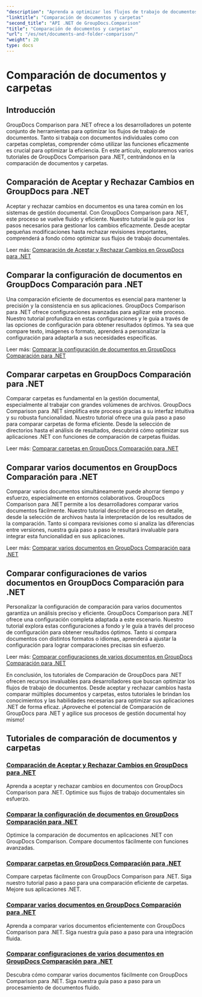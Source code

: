 ```yaml
---
"description": "Aprenda a optimizar los flujos de trabajo de documentos con los tutoriales de Comparación de GroupDocs para .NET. Acepte y rechace cambios, y compare documentos y carpetas fácilmente."
"linktitle": "Comparación de documentos y carpetas"
"second_title": "API .NET de GroupDocs.Comparison"
"title": "Comparación de documentos y carpetas"
"url": "/es/net/documents-and-folder-comparison/"
"weight": 20
type: docs
---
```

# Comparación de documentos y carpetas

## Introducción

GroupDocs Comparison para .NET ofrece a los desarrolladores un potente conjunto de herramientas para optimizar los flujos de trabajo de documentos. Tanto si trabaja con documentos individuales como con carpetas completas, comprender cómo utilizar las funciones eficazmente es crucial para optimizar la eficiencia. En este artículo, exploraremos varios tutoriales de GroupDocs Comparison para .NET, centrándonos en la comparación de documentos y carpetas.

## Comparación de Aceptar y Rechazar Cambios en GroupDocs para .NET

Aceptar y rechazar cambios en documentos es una tarea común en los sistemas de gestión documental. Con GroupDocs Comparison para .NET, este proceso se vuelve fluido y eficiente. Nuestro tutorial le guía por los pasos necesarios para gestionar los cambios eficazmente. Desde aceptar pequeñas modificaciones hasta rechazar revisiones importantes, comprenderá a fondo cómo optimizar sus flujos de trabajo documentales.

Leer más: [Comparación de Aceptar y Rechazar Cambios en GroupDocs para .NET](./accept-reject-changes-dotnet/)

## Comparar la configuración de documentos en GroupDocs Comparación para .NET

Una comparación eficiente de documentos es esencial para mantener la precisión y la consistencia en sus aplicaciones. GroupDocs Comparison para .NET ofrece configuraciones avanzadas para agilizar este proceso. Nuestro tutorial profundiza en estas configuraciones y le guía a través de las opciones de configuración para obtener resultados óptimos. Ya sea que compare texto, imágenes o formato, aprenderá a personalizar la configuración para adaptarla a sus necesidades específicas.

Leer más: [Comparar la configuración de documentos en GroupDocs Comparación para .NET](./compare-documents-settings-dotnet/)

## Comparar carpetas en GroupDocs Comparación para .NET

Comparar carpetas es fundamental en la gestión documental, especialmente al trabajar con grandes volúmenes de archivos. GroupDocs Comparison para .NET simplifica este proceso gracias a su interfaz intuitiva y su robusta funcionalidad. Nuestro tutorial ofrece una guía paso a paso para comparar carpetas de forma eficiente. Desde la selección de directorios hasta el análisis de resultados, descubrirá cómo optimizar sus aplicaciones .NET con funciones de comparación de carpetas fluidas.

Leer más: [Comparar carpetas en GroupDocs Comparación para .NET](./compare-folders-dotnet/)

## Comparar varios documentos en GroupDocs Comparación para .NET

Comparar varios documentos simultáneamente puede ahorrar tiempo y esfuerzo, especialmente en entornos colaborativos. GroupDocs Comparison para .NET permite a los desarrolladores comparar varios documentos fácilmente. Nuestro tutorial describe el proceso en detalle, desde la selección de archivos hasta la interpretación de los resultados de la comparación. Tanto si compara revisiones como si analiza las diferencias entre versiones, nuestra guía paso a paso le resultará invaluable para integrar esta funcionalidad en sus aplicaciones.

Leer más: [Comparar varios documentos en GroupDocs Comparación para .NET](./compare-multiple-documents-dotnet/)

## Comparar configuraciones de varios documentos en GroupDocs Comparación para .NET

Personalizar la configuración de comparación para varios documentos garantiza un análisis preciso y eficiente. GroupDocs Comparison para .NET ofrece una configuración completa adaptada a este escenario. Nuestro tutorial explora estas configuraciones a fondo y le guía a través del proceso de configuración para obtener resultados óptimos. Tanto si compara documentos con distintos formatos o idiomas, aprenderá a ajustar la configuración para lograr comparaciones precisas sin esfuerzo.

Leer más: [Comparar configuraciones de varios documentos en GroupDocs Comparación para .NET](./compare-multiple-documents-settings-dotnet/)

En conclusión, los tutoriales de Comparación de GroupDocs para .NET ofrecen recursos invaluables para desarrolladores que buscan optimizar los flujos de trabajo de documentos. Desde aceptar y rechazar cambios hasta comparar múltiples documentos y carpetas, estos tutoriales le brindan los conocimientos y las habilidades necesarias para optimizar sus aplicaciones .NET de forma eficaz. ¡Aproveche el potencial de Comparación de GroupDocs para .NET y agilice sus procesos de gestión documental hoy mismo!
## Tutoriales de comparación de documentos y carpetas
### [Comparación de Aceptar y Rechazar Cambios en GroupDocs para .NET](./accept-reject-changes-dotnet/)
Aprenda a aceptar y rechazar cambios en documentos con GroupDocs Comparison para .NET. Optimice sus flujos de trabajo documentales sin esfuerzo.
### [Comparar la configuración de documentos en GroupDocs Comparación para .NET](./compare-documents-settings-dotnet/)
Optimice la comparación de documentos en aplicaciones .NET con GroupDocs Comparison. Compare documentos fácilmente con funciones avanzadas.
### [Comparar carpetas en GroupDocs Comparación para .NET](./compare-folders-dotnet/)
Compare carpetas fácilmente con GroupDocs Comparison para .NET. Siga nuestro tutorial paso a paso para una comparación eficiente de carpetas. Mejore sus aplicaciones .NET.
### [Comparar varios documentos en GroupDocs Comparación para .NET](./compare-multiple-documents-dotnet/)
Aprenda a comparar varios documentos eficientemente con GroupDocs Comparison para .NET. Siga nuestra guía paso a paso para una integración fluida.
### [Comparar configuraciones de varios documentos en GroupDocs Comparación para .NET](./compare-multiple-documents-settings-dotnet/)
Descubra cómo comparar varios documentos fácilmente con GroupDocs Comparison para .NET. Siga nuestra guía paso a paso para un procesamiento de documentos fluido.